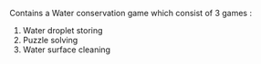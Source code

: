 Contains a Water conservation game which consist of 3 games :
1. Water droplet storing
2. Puzzle solving
3. Water surface cleaning
